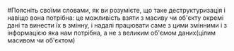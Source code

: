 #Поясніть своїми словами, як ви розумієте, що таке деструктуризація і навіщо вона потрібна:
це можливість взяти з масиву чи об'єкту окремі дані та винести їх в змінну, і надалі працювати саме з цими змінними і з інформацією яка нам потрібна, а не з великим об'ємом даних(цілим масивом чи об'єктом)